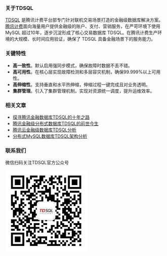 ### 关于TDSQL
[TDSQL](//qcloud.com/) 是腾讯计费平台部专门针对联机交易场景打造的金融级数据库解决方案。[腾讯计费](//midas.qq.com)面向海量用户提供金融级的账户、支付、营销服务，在严苛环境下使用 MySQL 超过10年，逐步沉淀形成了核心交易数据库 TDSQL。在腾讯计费生产环境的大规模、长时间应用验证，确保了 TDSQL 具备金融场景下的服务能力。

### 关键特性
+ **高一致性**。默认启用强同步模式，确保故障时数据不丢不错。
+ **高可用性**。在核心层实现故障检测和多层容灾机制，确保99.999%以上可用性。
+ **高伸缩性**。支持垂直和水平热伸缩，伸缩过程一键完成且对业务透明。
+ **集群管理**。引入了集群管理机制，实现对资源统一调度，提升运维效率。

### 相关文章
* [探寻腾讯金融数据库TDSQL的十年之路](http://www.infoq.com/cn/news/2016/11/tencent-tdsql-for-finance)
* [腾讯金融级分布式数据库TDSQL的前世今生](http://mp.weixin.qq.com/s/cYQx5JaZJXf9Woi28STT0w)
* [腾讯云金融级数据库TDSQL分析](http://www.csdn.net/article/2015-11-06/2826138-SDCC)
* [分布式MySQL数据库TDSQL架构分析](http://www.csdn.net/article/2015-06-02/2824824)


### 联系我们
微信扫码关注TDSQL官方公众号    
     
![](https://raw.githubusercontent.com/TDSQL/homepage/gh-pages/qrcode_for_tdsql.jpg)